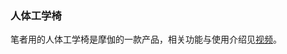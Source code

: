 <!--
abbrlink: 9audugbe
-->

### 人体工学椅

笔者用的人体工学椅是摩伽的一款产品，相关功能与使用介绍见[视频](https://mp.weixin.qq.com/s/XpidmY2LjwyHtMryf42J_w)。
